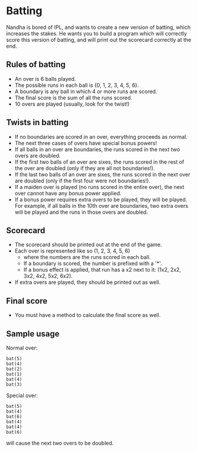 # Batting

Nandha is bored of IPL, and wants to create a new version of batting, which increases the stakes. He wants you to build a program which will correctly score this version of batting, and will print out the scorecard correctly at the end.

## Rules of batting

- An over is 6 balls played.
- The possible runs in each ball is {0, 1, 2, 3, 4, 5, 6}.
- A boundary is any ball in which 4 or more runs are scored.
- The final score is the sum of all the runs scored.
- 10 overs are played (usually, look for the twist!)

## Twists in batting

- If no boundaries are scored in an over, everything proceeds as normal.
- The next three cases of overs have special bonus powers!
- If all balls in an over are boundaries, the runs scored in the next two overs are doubled.
- If the first two balls of an over are sixes, the runs scored in the rest of the over are doubled (only if they are all not boundaries!).
- If the last two balls of an over are sixes, the runs scored in the next over are doubled (only if the first four were not boundaries!).
- If a maiden over is played (no runs scored in the entire over), the next over cannot have any bonus power applied.
- If a bonus power requires extra overs to be played, they will be played. For example, if all balls in the 10th over are boundaries, two extra overs will be played and the runs in those overs are doubled.

## Scorecard

- The scorecard should be printed out at the end of the game.
- Each over is represented like so
  (1, 2, 3, 4, 5, 6)
  - where the numbers are the runs scored in each ball.
  - If a boundary is scored, the number is prefixed with a '\*'.
  - If a bonus effect is applied, that run has a x2 next to it: (1x2, 2x2, 3x2, 4x2, 5x2, 6x2).
- If extra overs are played, they should be printed out as well.

## Final score

- You must have a method to calculate the final score as well.

## Sample usage

Normal over:

```
bat(5)
bat(4)
bat(2)
bat(1)
bat(4)
bat(3)
```

Special over:

```
bat(5)
bat(4)
bat(6)
bat(4)
bat(4)
bat(6)
```

will cause the next two overs to be doubled.
